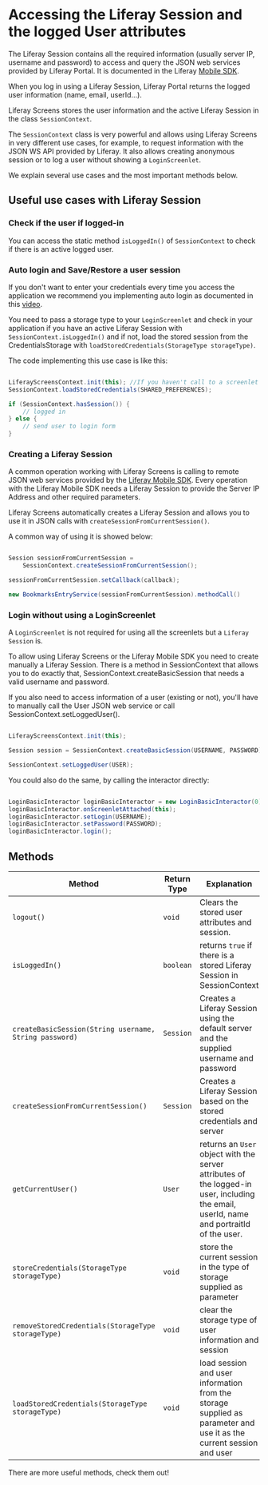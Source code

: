 # Accessing the Liferay Session and the logged User attributes [](id=accessing-liferay-session)

The Liferay Session contains all the required information (usually server IP, username and password) to access and query the JSON web services provided by Liferay Portal. It is documented in the Liferay [Mobile SDK](https://github.com/liferay/liferay-mobile-sdk/tree/master/android).

When you log in using a Liferay Session, Liferay Portal returns the logged user information (name, email, userId...).

Liferay Screens stores the user information and the active Liferay Session in the class `SessionContext`. 

The `SessionContext` class is very powerful and allows using Liferay Screens in very different use cases, for example, to request information with the JSON WS API provided by Liferay. It also allows creating anonymous session or to log a user without showing a `LoginScreenlet`.

We explain several use cases and the most important methods below.

## Useful use cases with Liferay Session [](id=usecases)

### Check if the user if logged-in [](id=check-if-user-logged-in)

You can access the static method `isLoggedIn()` of `SessionContext` to check if there is an active logged user.

### Auto login and Save/Restore a user session [](id=save-restore-user-session)

If you don't want to enter your credentials every time you access the application we recommend you implementing auto login as documented in this [video](https://www.youtube.com/watch?v=kEZEahTzuck).

You need to pass a storage type to your `LoginScreenlet` and check in your application if you have an active Liferay Session with `SessionContext.isLoggedIn()` and if not, load the stored session from the CredentialsStorage with `loadStoredCredentials(StorageType storageType)`.

The code implementing this use case is like this:

```java

LiferayScreensContext.init(this); //If you haven't call to a screenlet before
SessionContext.loadStoredCredentials(SHARED_PREFERENCES);

if (SessionContext.hasSession()) {
	// logged in
} else {
	// send user to login form
}

```


### Creating a Liferay Session [](id=create-a-liferay-session)

A common operation working with Liferay Screens is calling to remote JSON web services provided by the [Liferay Mobile SDK](https://www.liferay.com/es/community/liferay-projects/liferay-mobile-sdk/overview). Every operation with the Liferay Mobile SDK needs a Liferay Session to provide the Server IP Address and other required parameters.

Liferay Screens automatically creates a Liferay Session and allows you to use it in JSON calls with `createSessionFromCurrentSession()`.

A common way of using it is showed below:

```java

Session sessionFromCurrentSession = 
	SessionContext.createSessionFromCurrentSession();

sessionFromCurrentSession.setCallback(callback);

new BookmarksEntryService(sessionFromCurrentSession).methodCall()

```


### Login without using a LoginScreenlet [](id=login-without-loginscreenlet)

A `LoginScreenlet` is not required for using all the screenlets but a `Liferay Session` is.

To allow using Liferay Screens or the Liferay Mobile SDK you need to create manually a Liferay Session. There is a method in SessionContext that allows you to do exactly that, SessionContext.createBasicSession that needs a valid username and password.

If you also need to access information of a user (existing or not), you'll have to manually call the User JSON web service or call SessionContext.setLoggedUser().

```java

LiferayScreensContext.init(this);

Session session = SessionContext.createBasicSession(USERNAME, PASSWORD);

SessionContext.setLoggedUser(USER);

```

You could also do the same, by calling the interactor directly:

```java

LoginBasicInteractor loginBasicInteractor = new LoginBasicInteractor(0);
loginBasicInteractor.onScreenletAttached(this);
loginBasicInteractor.setLogin(USERNAME);
loginBasicInteractor.setPassword(PASSWORD);
loginBasicInteractor.login();

``` 

## Methods [](id=methods)

| Method | Return Type | Explanation |
|--------|-------------|-------------| 
| `logout()` | `void` | Clears the stored user attributes and session. |
| `isLoggedIn()` | `boolean` | returns `true` if there is a stored Liferay Session in SessionContext |
| `createBasicSession(String username, String password)` | `Session` | Creates a Liferay Session using the default server and the supplied username and password |
| `createSessionFromCurrentSession()` | `Session` | Creates a Liferay Session based on the stored credentials and server |
| `getCurrentUser()` | `User` | returns an `User` object with the server attributes of the logged-in user, including the email, userId, name and portraitId of the user. |
| `storeCredentials(StorageType storageType)` | `void` | store the current session in the type of storage supplied as parameter |
| `removeStoredCredentials(StorageType storageType)` | `void` | clear the storage type of user information and session |
| `loadStoredCredentials(StorageType storageType)` | `void` | load session and user information from the storage supplied as parameter and use it as the current session and user |

There are more useful methods, check them out!